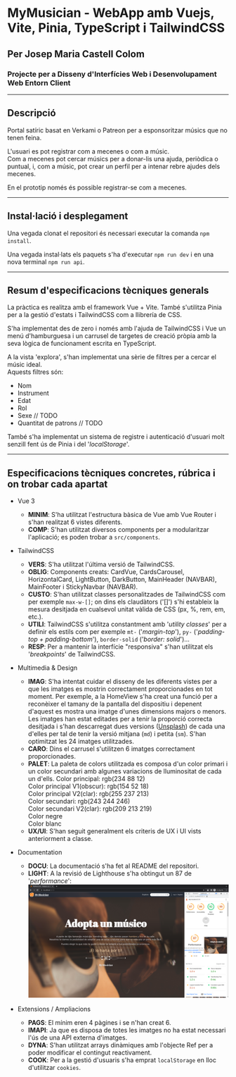 # MyMusician - WebApp amb Vuejs, Vite, Pinia, TypeScript i TailwindCSS

## Per Josep Maria Castell Colom

### Projecte per a Disseny d'Interfícies Web i Desenvolupament Web Entorn Client

---

## Descripció

Portal satíric basat en Verkami o Patreon per a esponsoritzar músics que no tenen feina.

L'usuari es pot registrar com a mecenes o com a músic.  
Com a mecenes pot cercar músics per a donar-lis una ajuda, periòdica o puntual, i, com a músic, pot crear un perfil per a intenar rebre ajudes dels mecenes.

En el prototip només és possible registrar-se com a mecenes.

---

## Instal·lació i desplegament

Una vegada clonat el repositori és necessari executar la comanda `npm install`.

Una vegada instal·lats els paquets s'ha d'executar `npm run dev` i en una nova terminal `npm run api`.

---

## Resum d'especificacions tècniques generals

La pràctica es realitza amb el framework Vue + Vite. També s'utilitza Pinia per a la gestió d'estats i TailwindCSS com a llibrería de CSS.

S'ha implementat des de zero i només amb l'ajuda de TailwindCSS i Vue un menú d'hamburguesa i un carrusel de targetes de creació pròpia amb la seva lògica de funcionament escrita en TypeScript.

A la vista 'explora', s'han implementat una sèrie de filtres per a cercar el músic ideal.  
Aquests filtres són:

- Nom
- Instrument
- Edat
- Rol
- Sexe // TODO
- Quantitat de patrons // TODO

També s'ha implementat un sistema de registre i autenticació d'usuari molt senzill fent ús de Pinia i del '_localStorage_'.

---

## Especificacions tècniques concretes, rúbrica i on trobar cada apartat

- Vue 3

  - **MINIM**: S'ha utilitzat l'estructura bàsica de Vue amb Vue Router i s'han realitzat 6 vistes diferents.
  - **COMP**: S'han utilitzat diversos components per a modularitzar l'aplicació; es poden trobar a `src/components`.

- TailwindCSS

  - **VERS**: S'ha utilitzat l'última versió de TailwindCSS.
  - **OBLIG**: Components creats: CardVue, CardsCarousel, HorizontalCard, LightButton, DarkButton, MainHeader (NAVBAR), MainFooter i StickyNavbar (NAVBAR).
  - **CUSTO**: S'han utilitzat classes personalitzades de TailwindCSS com per exemple `max-w-[]`; on dins els claudàtors ('[]') s'hi estableix la mesura desitjada en cualsevol unitat vàlida de CSS (px, %, rem, em, etc.).
  - **UTILI**: TailwindCSS s'utilitza constantment amb '_utility classes_' per a definir els estils com per exemple `mt-` ('_margin-top_'), `py-` ('_padding-top + padding-bottom_'), `border-solid` ('_border: solid_')...
  - **RESP**: Per a mantenir la interfície "responsiva" s'han utilitzat els '_breakpoints_' de TailwindCSS.

- Multimedia & Design

  - **IMAG**: S'ha intentat cuidar el disseny de les diferents vistes per a que les imatges es mostrin correctament proporcionades en tot moment. Per exemple, a la HomeView s'ha creat una funció per a reconèixer el tamany de la pantalla del dispositiu i depenent d'aquest es mostra una imatge d'unes dimensions majors o menors.
    Les imatges han estat editades per a tenir la proporció correcta desitjada i s'han descarregat dues versions ([Unsplash](www.unsplash.com)) de cada una d'elles per tal de tenir la versió mitjana (`md`) i petita (`sm`). S'han optimitzat les 24 imatges utilitzades.
  - **CARO**: Dins el carrusel s'utilitzen 6 imatges correctament proporcionades.
  - **PALET**: La paleta de colors utilitzada es composa d'un color primari i un color secundari amb algunes variacions de lluminositat de cada un d'ells.
    Color principal: rgb(234 88 12)  
    Color principal V1(obscur): rgb(154 52 18)  
    Color principal V2(clar): rgb(255 237 213)  
    Color secundari: rgb(243 244 246)  
    Color secundari V2(clar): rgb(209 213 219)  
    Color negre  
    Color blanc
  - **UX/UI**: S'han seguit generalment els criteris de UX i UI vists anteriorment a classe.

- Documentation

  - **DOCU**: La documentació s'ha fet al README del repositori.
  - **LIGHT**: A la revisió de Lighthouse s'ha obtingut un 87 de '_performance_':
    <img src="./my-musician-performance.png" />

- Extensions / Ampliacions
  - **PAGS**: El mínim eren 4 pàgines i se n'han creat 6.
  - **IMAPI**: Ja que es disposa de totes les imatges no ha estat necessari l'ús de una API externa d'imatges.
  - **DYNA**: S'han utilitzat arrays dinàmiques amb l'objecte Ref per a poder modificar el contingut reactivament.
  - **COOK**: Per a la gestió d'usuaris s'ha emprat `localStorage` en lloc d'utilitzar `cookies`.
